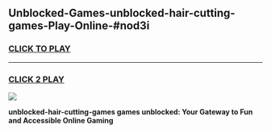 
## Unblocked-Games-unblocked-hair-cutting-games-Play-Online-#nod3i
<h3>
<a href="https://premium.freeplayer.one?title=unblocked-hair-cutting-games&ref=27F">CLICK TO PLAY</a></h3>
<hr>

<h3>
<a href="https://premium.freeplayer.one?title=unblocked-hair-cutting-games&ref=27F">CLICK 2 PLAY</a>
  
</h3>

<a href="https://premium.freeplayer.one?title=unblocked-hair-cutting-games&ref=27F"><img src="https://clearcache.store/games.png"></a>


**unblocked-hair-cutting-games games unblocked: Your Gateway to Fun and Accessible Online Gaming**
